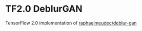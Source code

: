# TF2.0 DeblurGAN

TensorFlow 2.0 implementation of [raphaelmeudec/deblur-gan](https://www.github.com/raphaelmeudec/deblur-gan)
